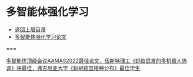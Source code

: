 # 多智能体强化学习

- [返回上层目录](../reinforcement-learning.md)
- [多智能体强化学习论文](paper/paper.md)

===

[多智能体顶级会议AAMAS2022最佳论文，伍斯特理工《蚂蚁启发的多机器人协调》获最佳，弗吉尼亚大学《新冠疫苗接种分布》最佳学生](https://mp.weixin.qq.com/s/f7G15d2vFt70z_XuY-GHtQ)



